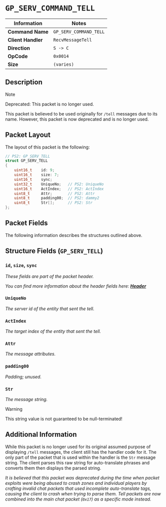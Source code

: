 # `GP_SERV_COMMAND_TELL`

| Information               | Notes |
|---                        |---    |
| **Command Name**          | `GP_SERV_COMMAND_TELL` |
| **Client Handler**        | `RecvMessageTell` |
| **Direction**             | `S -> C` |
| **OpCode**                | `0x0014` |
| **Size**                  | `(varies)` |

## Description

> [!NOTE]
> Deprecated: This packet is no longer used.

This packet is believed to be used originally for `/tell` messages due to its name. However, this packet is now deprecated and is no longer used.

## Packet Layout

The layout of this packet is the following:

```cpp
// PS2: GP_SERV_TELL
struct GP_SERV_TELL
{
    uint16_t    id: 9;
    uint16_t    size: 7;
    uint16_t    sync;
    uint32_t    UniqueNo;   // PS2: UniqueNo
    uint16_t    ActIndex;   // PS2: ActIndex
    uint8_t     Attr;       // PS2: Attr
    uint8_t     padding00;  // PS2: dammy2
    uint8_t     Str[];      // PS2: Str
};
```

## Packet Fields

The following information describes the structures outlined above.

## Structure Fields (`GP_SERV_TELL`)

### `id`, `size`, `sync`

_These fields are part of the packet header._

_You can find more information about the header fields here: [**Header**](/world/HEADER.md)_

### `UniqueNo`

_The server id of the entity that sent the tell._

### `ActIndex`

_The target index of the entity that sent the tell._

### `Attr`

_The message attributes._

### `padding00`

_Padding; unused._

### `Str`

_The message string._

> [!WARNING]
> This string value is not guaranteed to be null-terminated!

## Additional Information

While this packet is no longer used for its original assumed purpose of displaying `/tell` messages, the client still has the handler code for it. The only part of the packet that is used within the handler is the `Str` message string. The client parses this raw string for auto-translate phrases and converts them then displays the parsed string.

_It is believed that this packet was deprecated during the time when packet exploits were being abused to crash zones and individual players by crafting invalid chat packets that used incomplete auto-translate tags, causing the client to crash when trying to parse them. Tell packets are now combined into the main chat packet (`0x17`) as a specific mode instead._
